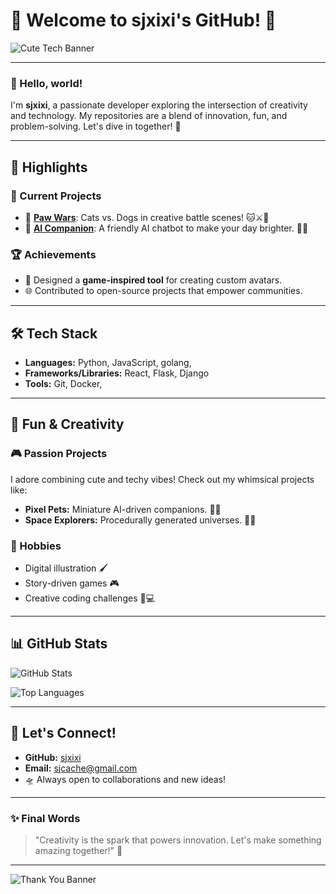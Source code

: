 # 🌟 Welcome to sjxixi's GitHub! 🌟

![Cute Tech Banner](https://via.placeholder.com/1200x400?text=Welcome+to+sjxixi%27s+GitHub+%F0%9F%8C%9F)

---

### 👋 Hello, world!
I'm **sjxixi**, a passionate developer exploring the intersection of creativity and technology. My repositories are a blend of innovation, fun, and problem-solving. Let's dive in together! 🚀

---

## 🌟 Highlights

### 🔭 Current Projects
- 🐾 [**Paw Wars**](https://github.com/sjxixi/paw-wars): Cats vs. Dogs in creative battle scenes! 🐱⚔️🐶
- 🤖 [**AI Companion**](https://github.com/sjxixi/ai-companion): A friendly AI chatbot to make your day brighter. 💬✨

### 🏆 Achievements
- 🌈 Designed a **game-inspired tool** for creating custom avatars.
- 🌐 Contributed to open-source projects that empower communities.

---

## 🛠️ Tech Stack

- **Languages:** Python, JavaScript, golang,
- **Frameworks/Libraries:** React, Flask, Django
- **Tools:** Git, Docker, 

---

## 💖 Fun & Creativity

### 🎮 Passion Projects
I adore combining cute and techy vibes! Check out my whimsical projects like:
- **Pixel Pets:** Miniature AI-driven companions. 🐾🤖
- **Space Explorers:** Procedurally generated universes. 🌌✨

### 🌟 Hobbies
- Digital illustration 🖌️
- Story-driven games 🎮
- Creative coding challenges 🎨💻

---

## 📊 GitHub Stats

![GitHub Stats](https://github-readme-stats.vercel.app/api?username=sjxixi&show_icons=true&theme=tokyonight)

![Top Languages](https://github-readme-stats.vercel.app/api/top-langs/?username=sjxixi&layout=compact&theme=tokyonight)

---

## 🌌 Let's Connect!
- **GitHub:** [sjxixi](https://github.com/sjxixi)
- **Email:** sjcache@gmail.com
- 🛸 Always open to collaborations and new ideas!

---

### ✨ Final Words
> "Creativity is the spark that powers innovation. Let's make something amazing together!" 🌟

---

![Thank You Banner](https://via.placeholder.com/1200x200?text=Thank+You+for+Visiting+My+GitHub!+%F0%9F%98%8A)
